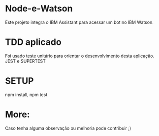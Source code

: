 # Node-e-Watson

Este projeto integra o IBM Assistant para acessar um bot no IBM Watson.

# TDD aplicado

Foi usado teste unitário para orientar o desenvolvimento desta aplicação. 
JEST e SUPERTEST

# SETUP
npm install, npm test




# More:

Caso tenha alguma observação ou melhoria pode contribuir ;)
